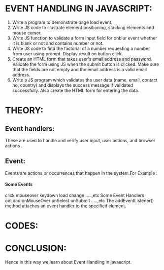 # EVENT HANDLING IN JAVASCRIPT:
1. Write a program to demonstrate page load event.
 2. Write JS code to illustrate element positioning, stacking elements and mouse cursor.
3. Write JS function to validate a form input field for onblur event whether it is blank or not and contains number or not.
4. Write JS code to find the factorial of a number requesting a number from user using prompt. Display result on button click.
5. Create an HTML form that takes user's email address and password. Validate the form using JS when the submit button is clicked. Make sure that the fields are not empty and the email address is a valid email address.
6. Write a JS program which validates the user data (name, email, contact no, country) and displays the success message if validated successfully. Also create the HTML form for entering the data.

# THEORY:
## Event handlers:
These are used to handle and verify user input, user actions, and browser actions .

## Event:
Events are actions or occurrences that happen in the system.For Example :

#### Some Events
click
mouseover
keydown
load
change .....,etc
Some Event Handlers
onLoad
onMouseOver
onSelect
onSubmit .....,etc
The addEventListener() method attaches an event handler to the specified element.

# CODES:


# CONCLUSION:
Hence in this way we learn about Event Handling in javascript.